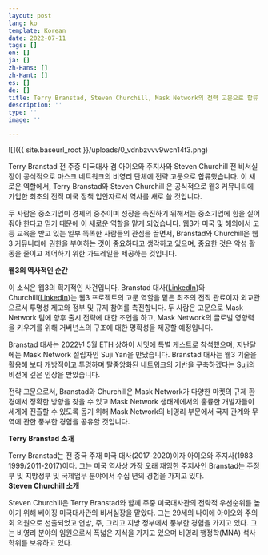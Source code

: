 ```yaml
---
layout: post
lang: ko
template: Korean
date: 2022-07-11
tags: []
en: []
ja: []
zh-Hans: []
zh-Hant: []
es: []
de: []
title: Terry Branstad, Steven Churchill, Mask Network의 전력 고문으로 합류
description: ''
type: ''
image: ''

---
```

![]({{ site.baseurl_root }}/uploads/0_vdnbzvvv9wcn14t3.png)

Terry Branstad 전 주중 미국대사 겸 아이오와 주지사와 Steven Churchill 전 비서실장이 공식적으로 마스크 네트워크의 비영리 단체에 전략 고문으로 합류했습니다. 이 새로운 역할에서, Terry Branstad와 Steven Churchill 은 공식적으로 웹3 커뮤니티에 가입한 최초의 전직 미국 정책 입안자로서 역사를 새로 쓸 것입니다.

두 사람은 중소기업이 경제의 중추이며 성장을 촉진하기 위해서는 중소기업에 힘을 실어줘야 한다고 믿기 때문에 이 새로운 역할을 맡게 되었습니다. 웹3가 미국 및 해외에서 고등 교육을 받고 있는 일부 똑똑한 사람들의 관심을 끌면서, Branstad와 Churchill은 웹3 커뮤니티에 권한을 부여하는 것이 중요하다고 생각하고 있으며, 중요한 것은 악성 활동을 줄이고 제어하기 위한 가드레일을 제공하는 것입니다.

**웹3의 역사적인 순간**

이 소식은 웹3의 획기적인 사건입니다. Branstad 대사([LinkedIn](https://www.linkedin.com/in/ambassador-terry-branstad-181ba6210/))와 Churchill([LinkedIn](https://www.linkedin.com/in/steve-churchill-7258535/))는 웹3 프로젝트의 고문 역할을 맡은 최초의 전직 관료이자 외교관으로서 투명성 제고와 정부 및 규제 참여를 촉진합니다. 두 사람은 고문으로 Mask Network 팀에 향후 출시 전략에 대한 조언을 하고, Mask Network의 글로벌 영향력을 키우기를 위해 거버넌스의 구조에 대한 명확성을 제공할 예정입니다.

Branstad 대사는 2022년 5월 ETH 상하이 서밋에 특별 게스트로 참석했으며, 지난달에는 Mask Network 설립자인 Suji Yan을 만났습니다. Branstad 대사는 웹3 기술을 활용해 보다 개방적이고 투명하며 탈중앙화된 네트워크의 기반을 구축하겠다는 Suji의 비전에 깊은 인상을 받았습니다.

전략 고문으로서, Branstad와 Churchill은 Mask Network가 다양한 마켓의 규제 환경에서 정확한 방향을 찾을 수 있고 Mask Network 생태계에서의 훌륭한 개발자들이 세계에 진출할 수 있도록 돕기 위해 Mask Network의 비영리 부문에서 국제 관계와 무역에 관한 풍부한 경험을 공유할 것입니다.

**Terry Branstad 소개**

Terry Branstad는 전 중국 주재 미국 대사(2017-2020)이자 아이오와 주지사(1983-1999/2011-2017)이다. 그는 미국 역사상 가장 오래 재임한 주지사인 Branstad는 주정부 및 지방정부 및 국제업무 분야에서 수십 년의 경험을 가지고 있다.  
**Steven Churchill 소개**

Steven Churchill은 Terry Branstad와 함께 주중 미국대사관의 전략적 우선순위를 높이기 위해 베이징 미국대사관의 비서실장을 맡았다. 그는 29세의 나이에 아이오와 주의회 의원으로 선출되었고 연방, 주, 그리고 지방 정부에서 풍부한 경험을 가지고 있다. 그는 비영리 분야의 임원으로서 폭넓은 지식을 가지고 있으며 비영리 행정학(MNA) 석사 학위를 보유하고 있다.
